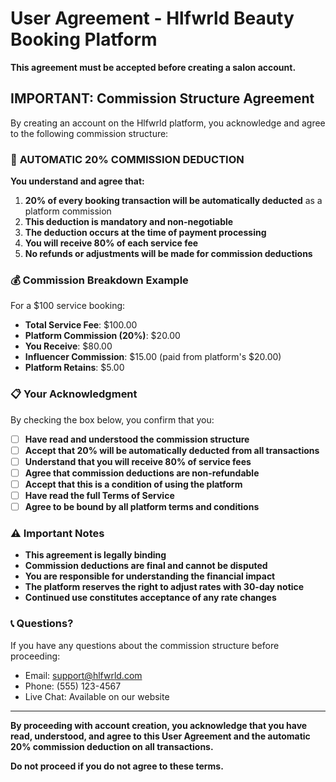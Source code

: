 # User Agreement - Hlfwrld Beauty Booking Platform

**This agreement must be accepted before creating a salon account.**

## IMPORTANT: Commission Structure Agreement

By creating an account on the Hlfwrld platform, you acknowledge and agree to the following commission structure:

### 🎯 **AUTOMATIC 20% COMMISSION DEDUCTION**

**You understand and agree that:**

1. **20% of every booking transaction will be automatically deducted** as a platform commission
2. **This deduction is mandatory and non-negotiable**
3. **The deduction occurs at the time of payment processing**
4. **You will receive 80% of each service fee**
5. **No refunds or adjustments will be made for commission deductions**

### 💰 **Commission Breakdown Example**

For a $100 service booking:
- **Total Service Fee**: $100.00
- **Platform Commission (20%)**: $20.00
- **You Receive**: $80.00
- **Influencer Commission**: $15.00 (paid from platform's $20.00)
- **Platform Retains**: $5.00

### 📋 **Your Acknowledgment**

By checking the box below, you confirm that you:

- [ ] **Have read and understood the commission structure**
- [ ] **Accept that 20% will be automatically deducted from all transactions**
- [ ] **Understand that you will receive 80% of service fees**
- [ ] **Agree that commission deductions are non-refundable**
- [ ] **Accept that this is a condition of using the platform**
- [ ] **Have read the full Terms of Service**
- [ ] **Agree to be bound by all platform terms and conditions**

### ⚠️ **Important Notes**

- **This agreement is legally binding**
- **Commission deductions are final and cannot be disputed**
- **You are responsible for understanding the financial impact**
- **The platform reserves the right to adjust rates with 30-day notice**
- **Continued use constitutes acceptance of any rate changes**

### 📞 **Questions?**

If you have any questions about the commission structure before proceeding:
- Email: support@hlfwrld.com
- Phone: (555) 123-4567
- Live Chat: Available on our website

---

**By proceeding with account creation, you acknowledge that you have read, understood, and agree to this User Agreement and the automatic 20% commission deduction on all transactions.**

**Do not proceed if you do not agree to these terms.** 